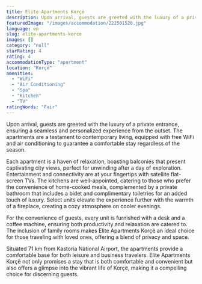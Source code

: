 ```yaml
---
title: Elite Apartments Korçë
description: Upon arrival, guests are greeted with the luxury of a private entrance, ensuring a seamless and personalized experience from the outset. The apartments are a te
featuredImage: "/images/accommodation/222501520.jpg"
language: en
slug: elite-apartments-korce
images: []
category: "null"
starRating: 4
rating: 4
accommodationType: "apartment"
location: "Korçë"
amenities:
  - "WiFi"
  - "Air Conditioning"
  - "Spa"
  - "Kitchen"
  - "TV"
ratingWords: "Fair"
---
```


Upon arrival, guests are greeted with the luxury of a private entrance, ensuring a seamless and personalized experience from the outset. The apartments are a testament to contemporary living, equipped with free WiFi and air conditioning to guarantee a comfortable stay regardless of the season.

Each apartment is a haven of relaxation, boasting balconies that present captivating city views, perfect for unwinding after a day of exploration. Entertainment and connectivity are at your fingertips with satellite flat-screen TVs. The kitchens are well-appointed, catering to those who prefer the convenience of home-cooked meals, complemented by a private bathroom that includes a bidet and complimentary toiletries for an added touch of luxury. Select units elevate the experience further with the warmth of a fireplace, creating a cozy atmosphere on cooler evenings.

For the convenience of guests, every unit is furnished with a desk and a coffee machine, ensuring both productivity and relaxation are catered to. The inclusion of family rooms makes Elite Apartments Korçë an ideal choice for those traveling with loved ones, offering a blend of privacy and space.

Situated 71 km from Kastoria National Airport, the apartments provide a comfortable base for both leisure and business travelers. Elite Apartments Korçë not only promises a stay that is both comfortable and convenient but also offers a glimpse into the vibrant life of Korçë, making it a compelling choice for discerning guests.

